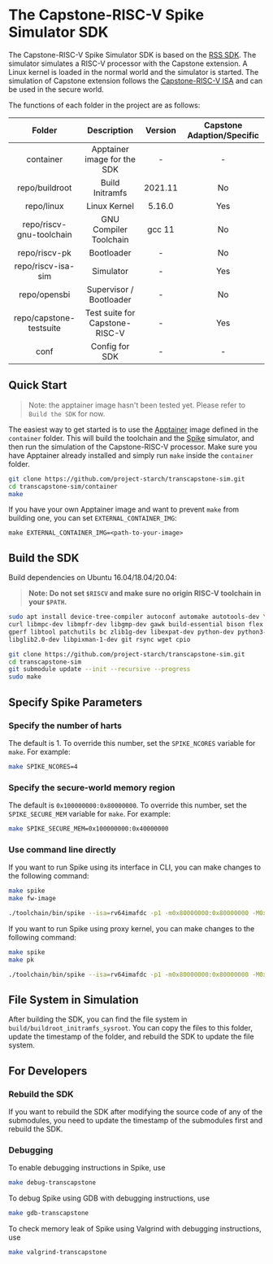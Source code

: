 # The Capstone-RISC-V Spike Simulator SDK

The Capstone-RISC-V Spike Simulator SDK is based on the [RSS SDK](https://github.com/riscv-zju/riscv-rss-sdk).
The simulator simulates a RISC-V processor with the Capstone extension.
A Linux kernel is loaded in the normal world and the simulator is started.
The simulation of Capstone extension follows the [Capstone-RISC-V ISA](https://capstone.kisp-lab.org/specs/) and can be used in the secure world.

The functions of each folder in the project are as follows:

| Folder | Description | Version | Capstone Adaption/Specific |
| :----: | :---------: | :-----: | :-----------------: |
|  container  |  Apptainer image for the SDK  |  -  |  -  |
|  repo/buildroot  |  Build Initramfs  |  2021.11  |  No  |
|  repo/linux  |  Linux Kernel  |  5.16.0  |  Yes  |
|  repo/riscv-gnu-toolchain  |  GNU Compiler Toolchain  |  gcc 11  |  No  |
|  repo/riscv-pk  |  Bootloader  |  -  |  No  |
|  repo/riscv-isa-sim  |  Simulator  |  -  |  Yes  |
|  repo/opensbi  |  Supervisor / Bootloader  |  -  |  No  |
|  repo/capstone-testsuite  |  Test suite for Capstone-RISC-V  |  -  |  Yes  |
|  conf  |  Config for SDK  |  -  |  -  |

## Quick Start

> Note: the apptainer image hasn't been tested yet. Please refer to `Build the SDK` for now.

The easiest way to get started is to use the [Apptainer](https://apptainer.org/) image defined in the `container` folder.
This will build the toolchain and the [Spike](https://github.com/project-starch/transcapstone-spike) simulator,
and then run the simulation of the Capstone-RISC-V processor.
Make sure you have Apptainer already installed and simply run `make` inside the `container` folder.

```bash
git clone https://github.com/project-starch/transcapstone-sim.git
cd transcapstone-sim/container
make
```

If you have your own Apptainer image and want to prevent `make` from building one, you can set `EXTERNAL_CONTAINER_IMG`:

```
make EXTERNAL_CONTAINER_IMG=<path-to-your-image>
```

## Build the SDK

Build dependencies on Ubuntu 16.04/18.04/20.04:

> **Note: Do not set `$RISCV` and make sure no origin RISC-V toolchain in your `$PATH`.**

```bash
sudo apt install device-tree-compiler autoconf automake autotools-dev \
curl libmpc-dev libmpfr-dev libgmp-dev gawk build-essential bison flex texinfo \
gperf libtool patchutils bc zlib1g-dev libexpat-dev python-dev python3-dev unzip \
libglib2.0-dev libpixman-1-dev git rsync wget cpio
```

```bash
git clone https://github.com/project-starch/transcapstone-sim.git
cd transcapstone-sim
git submodule update --init --recursive --progress
sudo make
```

## Specify Spike Parameters

### Specify the number of harts

The default is 1. To override this number, set the `SPIKE_NCORES` variable for `make`.
For example:

```bash
make SPIKE_NCORES=4
```

### Specify the secure-world memory region

The default is `0x100000000:0x80000000`. To override this number,
set the `SPIKE_SECURE_MEM` variable for `make`.
For example:

```bash
make SPIKE_SECURE_MEM=0x100000000:0x40000000
```

### Use command line directly

If you want to run Spike using its interface in CLI, you can make changes to the following command:

```bash
make spike
make fw-image
```

```bash
./toolchain/bin/spike --isa=rv64imafdc -p1 -m0x80000000:0x80000000 -M0x100000000:0x80000000 --kernel ./build/linux/arch/riscv/boot/Image ./build/opensbi/platform/generic/firmware/fw_jump.elf
```

If you want to run Spike using proxy kernel, you can make changes to the following command:

```bash
make spike
make pk
```

```bash
./toolchain/bin/spike --isa=rv64imafdc -p1 -m0x80000000:0x80000000 -M0x100000000:0x80000000 ./build/riscv-pk/pk [path-to-your-program]
```

## File System in Simulation

After building the SDK, you can find the file system in `build/buildroot_initramfs_sysroot`.
You can copy the files to this folder, update the timestamp of the folder,
and rebuild the SDK to update the file system.

## For Developers

### Rebuild the SDK

If you want to rebuild the SDK after modifying the source code of any of the submodules,
you need to update the timestamp of the submodules first and rebuild the SDK.

### Debugging

To enable debugging instructions in Spike, use

```bash
make debug-transcapstone
```

To debug Spike using GDB with debugging instructions, use 

```bash
make gdb-transcapstone
```

To check memory leak of Spike using Valgrind with debugging instructions, use 

```bash
make valgrind-transcapstone
```
